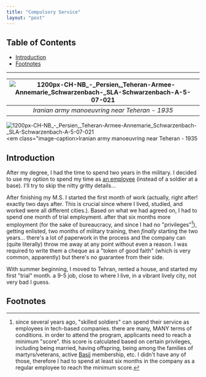 ```yaml
---
title: "Compulsory Service"
layout: "post"
---
```


## Table of Contents
- [Introduction](#introduction)
- [Footnotes](#footnotes)

---

| ![1200px-CH-NB_-_Persien,_Teheran-_Armee_-_Annemarie_Schwarzenbach_-_SLA-Schwarzenbach-A-5-07-021](https://github.com/adelbordbari/adelbordbari.github.io/assets/13819151/09fffb60-d25a-4b97-86d1-6e4a14cbcbc0) |
|:--:| 
| *Iranian army manoeuvring near Teheran - 1935* |

![1200px-CH-NB_-_Persien,_Teheran-_Armee_-_Annemarie_Schwarzenbach_-_SLA-Schwarzenbach-A-5-07-021](https://github.com/adelbordbari/adelbordbari.github.io/assets/13819151/09fffb60-d25a-4b97-86d1-6e4a14cbcbc0)
<em class="image-caption>Iranian army manoeuvring near Teheran - 1935</em>

## Introduction
After my degree, I had the time to spend two years in the military. I decided to use my option to spend my time as [an employee](https://en.wikipedia.org/wiki/Conscription_in_Iran#Non-Military_Conscription_(Persian:_%D8%B3%D8%B1%D8%A8%D8%A7%D8%B2_%D8%A7%D9%85%D8%B1%DB%8C%D9%87)) (instead of a soldier at a base). I'll try to skip the nitty gritty details...

After finishing my M.S. I started the first month of work (actually, right after! exactly two days after. This is crucial since where I lived, studied, and worked were all different cities.). Based on what we had agreed on, I had to spend one month of trial employment. after that six months more employment (for the sake of bureaucracy, and since I had no "privileges"[^1]), getting enlisted, two months of military training, then _finally_ starting the two years... there's a lot of paperwork in the process and the company can (quite literally) throw me away at any point without even a reason. I was required to write them a cheque as a "token of good faith" (which is very common, apparently) but there's no guarantee from their side.

With summer beginning, I moved to Tehran, rented a house, and started my first "trial" month. a 9-5 job, close to where I live, in a vibrant lively city, not very bad I guess.

## Footnotes
[^1]: since several years ago, "skilled soldiers" can spend their service as employees in tech-based companies. there are many, MANY terms of conditions. in order to attend the program, applicants need to reach a minimum "score". this score is calculated based on certain privileges, including being married, having offspring, being among the families of martyrs/veterans, active [Basij](https://en.wikipedia.org/wiki/Basij) membership, etc. I didn't have any of those, therefore I had to spend at least six months in the company as a regular employee to reach the minimum score.
